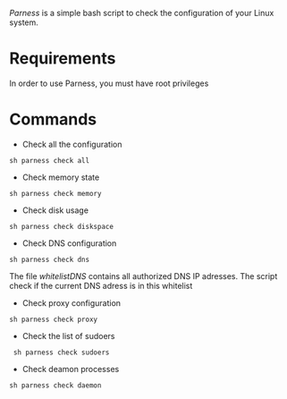 *Parness* is a simple bash script to check the configuration of your Linux system.

# Requirements 

In order to use Parness, you must have root privileges

# Commands 

* Check all the configuration

``sh parness check all ``

* Check memory state

``sh parness check memory ``

* Check disk usage

``sh parness check diskspace ``

* Check DNS configuration

``sh parness check dns ``

The file *whitelistDNS* contains all authorized DNS IP adresses.
The script check if the current DNS adress is in this whitelist 

* Check proxy configuration

`` sh parness check proxy ``

* Check the list of sudoers

`` sh parness check sudoers``

* Check deamon processes

``sh parness check daemon ``

